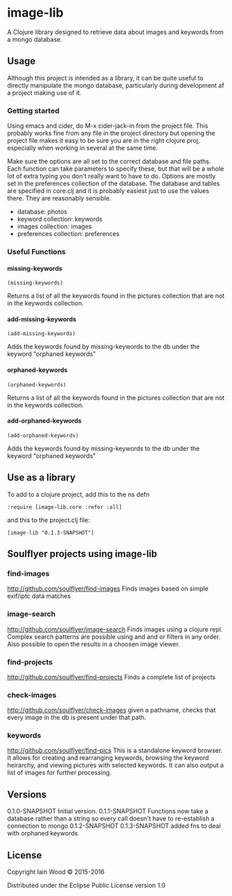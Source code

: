 # image-lib

A Clojure library designed to retrieve data about images and keywords from a mongo database.

## Usage

Although this project is intended as a library, it can be quite useful to directly manipulate the mongo database, particularly during development af a project making use of it. 

### Getting started

Using emacs and cider, do M-x cider-jack-in from the project file. This probably works fine from any file in the project directory but opening the project file makes it easy to be sure you are in the right clojure proj, especially when working in several at the same time.

Make sure the options are all set to the correct database and file paths. Each function can take parameters to specify these, but that will be a whole lot of extra typing you don't really want to have to do. Options are mostly set in the preferences collection of the database. The database and tables are specified in core.clj and it is probably easiest just to use the values there. They are reasonably sensible.

- database:               photos
- keyword collection:     keywords
- images collection:      images
- preferences collection: preferences

### Useful Functions

#### missing-keywords

    (missing-keywords)
    
Returns a list of all the keywords found in the pictures collection that are not in the keywords collection.

#### add-missing-keywords

    (add-missing-keywords)

Adds the keywords found by missing-keywords to the db under the keyword "orphaned keywords"

#### orphaned-keywords

    (orphaned-keywords)
    
Returns a list of all the keywords found in the pictures collection that are not in the keywords collection.

#### add-orphaned-keywords

    (add-orphaned-keywords)

Adds the keywords found by missing-keywords to the db under the keyword "orphaned keywords"

## Use as a library

To add to a clojure project, add this to the ns defn

    :require [image-lib.core :refer :all]

and this to the project.clj file:

    [image-lib "0.1.3-SNAPSHOT"]
    
## Soulflyer projects using image-lib

### find-images
http://github.com/soulflyer/find-images
Finds images based on simple exif/iptc data matches

### image-search
http://github.com/soulflyer/image-search
Finds images using a clojure repl. Complex search patterns are possible using and and or filters in any order. Also possible to open the results in a choosen image viewer.

### find-projects
http://github.com/soulflyer/find-projects
Finds a complete list of projects

### check-images
http://github.com/soulflyer/check-images
given a pathname, checks that every image in the db is present under that path.

### keywords
http://github.com/soulflyer/find-pics
This is a standalone keyword browser. It allows for creating and rearranging keywords, browsing the keyword heirarchy, and viewing pictures with selected keywords. It can also output a list of images for further processing.

## Versions

0.1.0-SNAPSHOT Initial version.
0.1.1-SNAPSHOT Functions now take a database rather than a string so every call doesn't have to re-establish a connection to mongo
0.1.2-SNAPSHOT
0.1.3-SNAPSHOT added fns to deal with orphaned keywords

## License

Copyright Iain Wood © 2015-2016

Distributed under the Eclipse Public License version 1.0 
